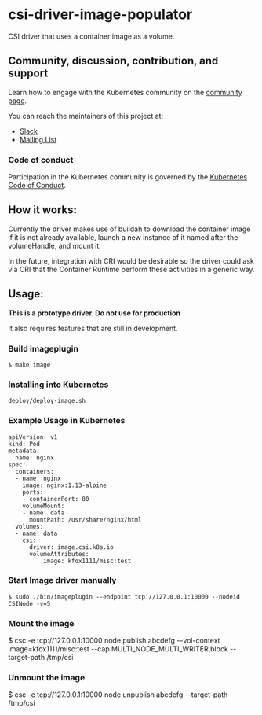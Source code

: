 # csi-driver-image-populator

CSI driver that uses a container image as a volume.

## Community, discussion, contribution, and support

Learn how to engage with the Kubernetes community on the [community page](http://kubernetes.io/community/).

You can reach the maintainers of this project at:

- [Slack](https://kubernetes.slack.com/messages/sig-storage)
- [Mailing List](https://groups.google.com/forum/#!forum/kubernetes-sig-storage)

### Code of conduct

Participation in the Kubernetes community is governed by the [Kubernetes Code of Conduct](code-of-conduct.md).

## How it works:

Currently the driver makes use of buildah to download the container image if it is not already available, launch a new instance of it named after the volumeHandle, and mount it.

In the future, integration with CRI would be desirable so the driver could ask via CRI that the Container Runtime perform these activities in a generic way.

## Usage:

**This is a prototype driver. Do not use for production**

It also requires features that are still in development.

### Build imageplugin
```
$ make image
```

### Installing into Kubernetes
```
deploy/deploy-image.sh
```

### Example Usage in Kubernetes
```
apiVersion: v1
kind: Pod
metadata:
  name: nginx
spec:
  containers:
  - name: nginx
    image: nginx:1.13-alpine
    ports:
    - containerPort: 80
    volumeMount:
    - name: data
      mountPath: /usr/share/nginx/html
  volumes:
  - name: data
    csi:
      driver: image.csi.k8s.io
      volumeAttributes:
          image: kfox1111/misc:test
```

### Start Image driver manually
```
$ sudo ./bin/imageplugin --endpoint tcp://127.0.0.1:10000 --nodeid CSINode -v=5
```

### Mount the image
$ csc -e tcp://127.0.0.1:10000 node publish abcdefg --vol-context image=kfox1111/misc:test --cap MULTI_NODE_MULTI_WRITER,block --target-path /tmp/csi

### Unmount the image
$ csc -e tcp://127.0.0.1:10000 node unpublish abcdefg --target-path /tmp/csi
